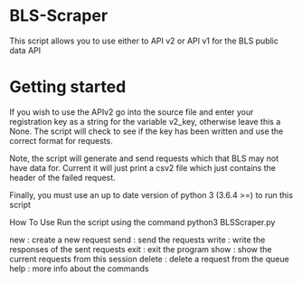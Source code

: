 # BLS-Scraper
This script allows you to use either to API v2 or API v1 for the BLS public data API

Getting started
=====
If you wish to use the APIv2 go into the source file and enter your registration key as a string
for the variable v2_key, otherwise leave this a None. The script will check to see if the key 
has been written and use the correct format for requests.

Note, the script will generate and send requests which that BLS may not have data for. 
Current it will just print a csv2 file which just contains the header of the failed request.

Finally, you must use an up to date version of python 3 (3.6.4 >=) to run this script

How To Use 
Run the script using the command
python3 BLSScraper.py

new : create a new request
send : send the requests
write : write the responses of the sent requests
exit : exit the program
show : show the current requests from this session
delete : delete a request from the queue
help : more info about the commands







